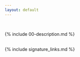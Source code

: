 ```yaml
---
layout: default
---
```


<br>

{% include 00-description.md %}

<br>
{% include signature_links.md %}
